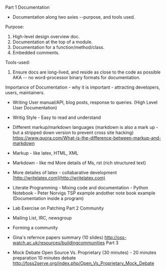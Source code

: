 Part 1 Documentation
- Documentation along two axies --purpose, and tools used.

Purpose:

1. High-level design overview doc.
2. Documentation at the top of a module.
3. Documentation for a function/method/class.
4. Embedded comments.

Tools-used:

1. Ensure docs are long-lived, and reside as close to the code as
possible AKA -- no word-processor binary formats for documentation.

Importance of Documentation - why it is important - attracting developers, users, maintainers.
- Writing User manual/API, blog posts, response to queries. (High Level User Documentation)
- Writig Style - Easy to read and understand
- Different markup/markdown languages (markdown is also a mark up - but a stripped down version to prevent cross site hacking) https://www.quora.com/What-is-the-difference-between-markup-and-markdown
- Markup - like latex, HTML, XML
- Markdown - like md More details of Ms, rst (rich structured text)
- More detailes of latex - collabarative development [http://writelatex.com](http://writelatex.com)
- Literate Programming - Mixing  code and documentation - Python Notebook - Peter Norvigs TSP example andother note book example (Documentation inside a program)
- Lab Exercise on Patching
Part 2 Community

- Mailing List, IRC, newsgroup
- Forming a community
- Gina's refernce papers summary (10 slides)  http://oss-watch.ac.uk/resources/buildingcommunities
Part 3

- Mock Debate Open Source Vs. Proprietary (30 minutes) - 20 minutes preparation 10 minutes debate http://foss2serve.org/index.php/Open_Vs_Proprietary_Mock_Debate
